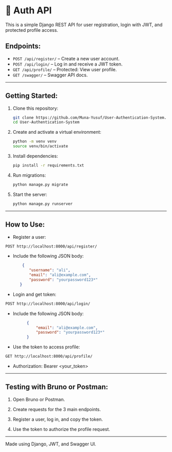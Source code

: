 # 🔐 Auth API

This is a simple Django REST API for user registration, login with JWT, and protected profile access.

## Endpoints:

- `POST /api/register/` – Create a new user account.
- `POST /api/login/` – Log in and receive a JWT token.
- `GET /api/profile/` – Protected: View user profile.
- `GET /swagger/` – Swagger API docs.

---

## Getting Started:

1. Clone this repository:
    ```bash
    git clone https://github.com/Muna-Yusuf/User-Authentication-System.git
    cd User-Authentication-System
    ```
2. Create and activate a virtual environment:
    ```bash
    python -m venv venv  
    source venv/bin/activate
    ```
3. Install dependencies:
    ```bash
    pip install -r requirements.txt
    ```
4. Run migrations:
    ```bash
    python manage.py migrate
    ```
5. Start the server:
    ```bash
    python manage.py runserver
    ```

---

## How to Use:

- Register a user:
``` bash
POST http://localhost:8000/api/register/ 
```
- Include the following JSON body:
     ```json
         {
            "username": "ali",
            "email": "ali@example.com",
            "password": "yourpassword123*"
        }
    ```
    
- Login and get token:
```bash
POST http://localhost:8000/api/login/
```
- Include the following JSON body:
  ```json 
        {
            "email": "ali@example.com",
            "password": "yourpassword123*"
        }   
    ```
     
- Use the token to access profile:
```bash
GET http://localhost:8000/api/profile/
```
- Authorization: Bearer <your_token>

---

## Testing with Bruno or Postman:

1. Open Bruno or Postman.

2. Create requests for the 3 main endpoints.

3. Register a user, log in, and copy the token.

4. Use the token to authorize the profile request.


---

Made using Django, JWT, and Swagger UI.
